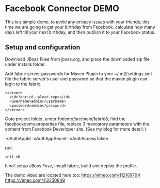 Facebook Connector DEMO
======================================================
This is a simple demo, to avoid any privacy issues with your friends, this time we are going to get your birthday from Facebook, calculate how many days left till your next birthday, and then publish it to your Facebook status. 

Setup and configuration
-----------------------

Download JBoss Fuse from jboss.org, and place the downloaded zip file under installs folder.

Add fabric server passwords for Maven Plugin to your ~/.m2/settings.xml file the fabric server's user and password so that the maven plugin can login to the fabric.

```
<server>
  <id>fabric8.upload.repo</id>
  <username>admin</username>
  <password>admin</password>
</server>
```
Goto project folder, under fbdemo/src/main/fabric8, find the facebookdemo.properties file, 
replace 3 mandatory parameters with the content from Facebook Deverloper site.
(See my blog for more detail: )
 
-oAuthAppId
-oAuthAppSecret
-oAuthAccessToken


run 
```
init.sh
```

It will setup JBoss Fuse, install fabric, build and deploy the profile. 

The demo video are located here too:
https://vimeo.com/112186794
https://vimeo.com/112250849  
